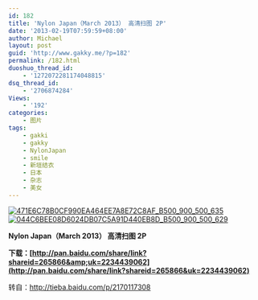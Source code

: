 ```yaml
---
id: 182
title: 'Nylon Japan（March 2013） 高清扫图 2P'
date: '2013-02-19T07:59:59+08:00'
author: Michael
layout: post
guid: 'http://www.gakky.me/?p=182'
permalink: /182.html
duoshuo_thread_id:
    - '1272072281174048815'
dsq_thread_id:
    - '2706874284'
Views:
    - '192'
categories:
    - 图片
tags:
    - gakki
    - gakky
    - NylonJapan
    - smile
    - 新垣结衣
    - 日本
    - 杂志
    - 美女
---
```


[![471E6C78B0CF990EA464EE7A8E72C8AF_B500_900_500_635](http://www.yui-aragaki.org/wp-content/uploads/img/471E6C78B0CF990EA464EE7A8E72C8AF_B500_900_500_635.jpeg)](http://www.yui-aragaki.org/wp-content/uploads/img/471E6C78B0CF990EA464EE7A8E72C8AF_B1280_1280_1280_1626.jpeg) [![044C6BEE08D6024DB07C5A91D440EB8D_B500_900_500_629](http://www.yui-aragaki.org/wp-content/uploads/img/044C6BEE08D6024DB07C5A91D440EB8D_B500_900_500_629.jpeg)](http://www.yui-aragaki.org/wp-content/uploads/img/044C6BEE08D6024DB07C5A91D440EB8D_B1280_1280_1280_1612.jpeg)

**Nylon Japan（March 2013） 高清扫图 2P**

**下载：[http://pan.baidu.com/share/link?shareid=265866&amp;uk=2234439062](http://pan.baidu.com/share/link?shareid=265866&uk=2234439062)**

转自：<http://tieba.baidu.com/p/2170117308>